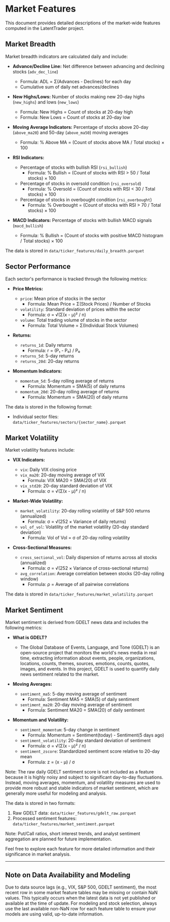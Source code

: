 # Market Features

This document provides detailed descriptions of the market-wide features computed in the LatentTrader project.

## Market Breadth

Market breadth indicators are calculated daily and include:

- **Advance/Decline Line:** Net difference between advancing and declining stocks (`adv_dec_line`)
  - Formula: ADL = Σ(Advances - Declines) for each day
  - Cumulative sum of daily net advances/declines

- **New Highs/Lows:** Number of stocks making new 20-day highs (`new_highs`) and lows (`new_lows`)
  - Formula: New Highs = Count of stocks at 20-day high
  - Formula: New Lows = Count of stocks at 20-day low

- **Moving Average Indicators:** Percentage of stocks above 20-day (`above_ma20`) and 50-day (`above_ma50`) moving averages
  - Formula: % Above MA = (Count of stocks above MA / Total stocks) × 100

- **RSI Indicators:** 
  - Percentage of stocks with bullish RSI (`rsi_bullish`)
    - Formula: % Bullish = (Count of stocks with RSI > 50 / Total stocks) × 100
  - Percentage of stocks in oversold condition (`rsi_oversold`)
    - Formula: % Oversold = (Count of stocks with RSI < 30 / Total stocks) × 100
  - Percentage of stocks in overbought condition (`rsi_overbought`)
    - Formula: % Overbought = (Count of stocks with RSI > 70 / Total stocks) × 100

- **MACD Indicators:** Percentage of stocks with bullish MACD signals (`macd_bullish`)
  - Formula: % Bullish = (Count of stocks with positive MACD histogram / Total stocks) × 100

The data is stored in `data/ticker_features/daily_breadth.parquet`

## Sector Performance

Each sector's performance is tracked through the following metrics:

- **Price Metrics:**
  - `price`: Mean price of stocks in the sector
    - Formula: Mean Price = Σ(Stock Prices) / Number of Stocks
  - `volatility`: Standard deviation of prices within the sector
    - Formula: σ = √(Σ(x - μ)² / n)
  - `volume`: Total trading volume of stocks in the sector
    - Formula: Total Volume = Σ(Individual Stock Volumes)

- **Returns:**
  - `returns_1d`: Daily returns
    - Formula: r = (P₁ - P₀) / P₀
  - `returns_5d`: 5-day returns
  - `returns_20d`: 20-day returns

- **Momentum Indicators:**
  - `momentum_5d`: 5-day rolling average of returns
    - Formula: Momentum = SMA(5) of daily returns
  - `momentum_20d`: 20-day rolling average of returns
    - Formula: Momentum = SMA(20) of daily returns

The data is stored in the following format:
- Individual sector files: `data/ticker_features/sectors/{sector_name}.parquet`

## Market Volatility

Market volatility features include:

- **VIX Indicators:**
  - `vix`: Daily VIX closing price
  - `vix_ma20`: 20-day moving average of VIX
    - Formula: VIX MA20 = SMA(20) of VIX
  - `vix_std20`: 20-day standard deviation of VIX
    - Formula: σ = √(Σ(x - μ)² / n)

- **Market-Wide Volatility:**
  - `market_volatility`: 20-day rolling volatility of S&P 500 returns (annualized)
    - Formula: σ = √(252 × Variance of daily returns)
  - `vol_of_vol`: Volatility of the market volatility (20-day standard deviation)
    - Formula: Vol of Vol = σ of 20-day rolling volatility

- **Cross-Sectional Measures:**
  - `cross_sectional_vol`: Daily dispersion of returns across all stocks (annualized)
    - Formula: σ = √(252 × Variance of cross-sectional returns)
  - `avg_correlation`: Average correlation between stocks (20-day rolling window)
    - Formula: ρ = Average of all pairwise correlations

The data is stored in `data/ticker_features/market_volatility.parquet`

## Market Sentiment

Market sentiment is derived from GDELT news data and includes the following metrics:

- **What is GDELT?**
  - The Global Database of Events, Language, and Tone (GDELT) is an open-source project that monitors the world's news media in real time, extracting information about events, people, organizations, locations, counts, themes, sources, emotions, counts, quotes, images, and events. In this project, GDELT is used to quantify daily news sentiment related to the market.

- **Moving Averages:**
  - `sentiment_ma5`: 5-day moving average of sentiment
    - Formula: Sentiment MA5 = SMA(5) of daily sentiment
  - `sentiment_ma20`: 20-day moving average of sentiment
    - Formula: Sentiment MA20 = SMA(20) of daily sentiment

- **Momentum and Volatility:**
  - `sentiment_momentum`: 5-day change in sentiment
    - Formula: Momentum = Sentiment(today) - Sentiment(5 days ago)
  - `sentiment_volatility`: 20-day standard deviation of sentiment
    - Formula: σ = √(Σ(x - μ)² / n)
  - `sentiment_zscore`: Standardized sentiment score relative to 20-day mean
    - Formula: z = (x - μ) / σ

Note: The raw daily GDELT sentiment score is not included as a feature because it is highly noisy and subject to significant day-to-day fluctuations. Instead, moving averages, momentum, and volatility measures are used to provide more robust and stable indicators of market sentiment, which are generally more useful for modeling and analysis.

The data is stored in two formats:
1. Raw GDELT data: `data/ticker_features/gdelt_raw.parquet`
2. Processed sentiment features: `data/ticker_features/market_sentiment.parquet`

Note: Put/Call ratios, short interest trends, and analyst sentiment aggregation are planned for future implementation.

Feel free to explore each feature for more detailed information and their significance in market analysis. 

---

## Note on Data Availability and Modeling

Due to data source lags (e.g., VIX, S&P 500, GDELT sentiment), the most recent row in some market feature tables may be missing or contain NaN values. This typically occurs when the latest data is not yet published or available at the time of update. For modeling and stock selection, always use the last available non-NaN row for each feature table to ensure your models are using valid, up-to-date information. 